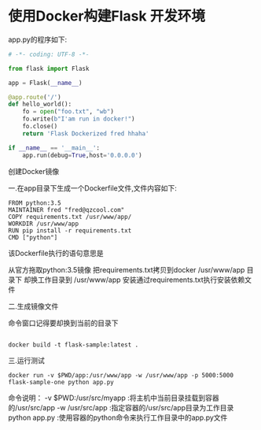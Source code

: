 
# 使用Docker构建Flask 开发环境

app.py的程序如下:

```py
# -*- coding: UTF-8 -*-

from flask import Flask

app = Flask(__name__)

@app.route('/')
def hello_world():
    fo = open("foo.txt", "wb")
    fo.write(b"I'am run in docker!")
    fo.close()
    return 'Flask Dockerized fred hhaha'

if __name__ == '__main__':
    app.run(debug=True,host='0.0.0.0')

```

创建Docker镜像

一.在app目录下生成一个Dockerfile文件,文件内容如下:


```
FROM python:3.5
MAINTAINER fred "fred@qzcool.com"
COPY requirements.txt /usr/www/app/
WORKDIR /usr/www/app
RUN pip install -r requirements.txt
CMD ["python"]

```

该Dockerfile执行的语句意思是

从官方拖取python:3.5镜像
把requirements.txt拷贝到docker /usr/www/app 目录下
却换工作目录到 /usr/www/app
安装通过requirements.txt执行安装依赖文件

二.生成镜像文件

命令窗口记得要却换到当前的目录下

```

docker build -t flask-sample:latest .

```

三.运行测试

```
docker run -v $PWD/app:/usr/www/app -w /usr/www/app -p 5000:5000 flask-sample-one python app.py
```
命令说明：
-v $PWD:/usr/src/myapp :将主机中当前目录挂载到容器的/usr/src/app
-w /usr/src/app :指定容器的/usr/src/app目录为工作目录
python app.py :使用容器的python命令来执行工作目录中的app.py文件





